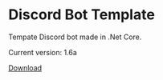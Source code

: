 # Discord Bot Template
Tempate Discord bot made in .Net Core.

Current version: 1.6a

[Download](https://drive.google.com/uc?authuser=0&id=1tmLJaxj3a6n8zmTNBnJho6vzn2ZIYzSS&export=download)